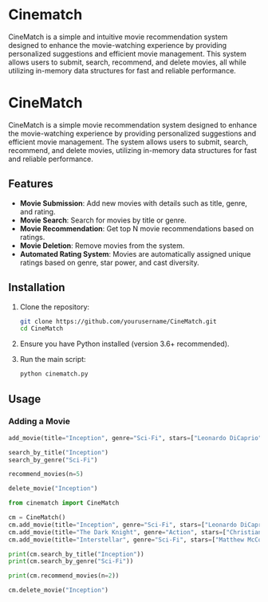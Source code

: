 # Cinematch
CineMatch is a simple and intuitive movie recommendation system designed to enhance the movie-watching experience by providing personalized suggestions and efficient movie management. This system allows users to submit, search, recommend, and delete movies, all while utilizing in-memory data structures for fast and reliable performance.

# CineMatch

CineMatch is a simple movie recommendation system designed to enhance the movie-watching experience by providing personalized suggestions and efficient movie management. The system allows users to submit, search, recommend, and delete movies, utilizing in-memory data structures for fast and reliable performance.

## Features

- **Movie Submission**: Add new movies with details such as title, genre, and rating.
- **Movie Search**: Search for movies by title or genre.
- **Movie Recommendation**: Get top N movie recommendations based on ratings.
- **Movie Deletion**: Remove movies from the system.
- **Automated Rating System**: Movies are automatically assigned unique ratings based on genre, star power, and cast diversity.

## Installation

1. Clone the repository:
    ```sh
    git clone https://github.com/yourusername/CineMatch.git
    cd CineMatch
    ```

2. Ensure you have Python installed (version 3.6+ recommended).

3. Run the main script:
    ```sh
    python cinematch.py
    ```

## Usage

### Adding a Movie
```python
add_movie(title="Inception", genre="Sci-Fi", stars=["Leonardo DiCaprio"])

search_by_title("Inception")
search_by_genre("Sci-Fi")

recommend_movies(n=5)

delete_movie("Inception")

from cinematch import CineMatch

cm = CineMatch()
cm.add_movie(title="Inception", genre="Sci-Fi", stars=["Leonardo DiCaprio"])
cm.add_movie(title="The Dark Knight", genre="Action", stars=["Christian Bale"])
cm.add_movie(title="Interstellar", genre="Sci-Fi", stars=["Matthew McConaughey"])

print(cm.search_by_title("Inception"))
print(cm.search_by_genre("Sci-Fi"))

print(cm.recommend_movies(n=2))

cm.delete_movie("Inception")

